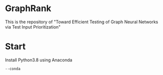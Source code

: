 # GraphRank
This is  the repository of "Toward Efficient Testing of Graph Neural Networks via Test Input Prioritization"

# Start
Install Python3.8 using Anaconda
```
--conda
```
